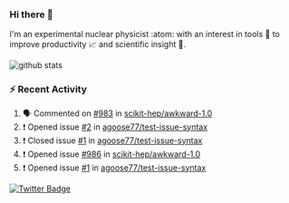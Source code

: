 ### Hi there 👋 

I'm an experimental nuclear physicist :atom: with an interest in tools :wrench: to improve productivity :chart_with_upwards_trend: and scientific insight :telescope:.

![github stats](https://github-readme-stats.vercel.app/api?username=agoose77&show_icons=true&hide_rank=true&hide_title=true&bg_color=30,e76445,904e95&text_color=efe3ec&icon_color=efe3ec)
<!--
**agoose77/agoose77** is a ✨ _special_ ✨ repository because its `README.md` (this file) appears on your GitHub profile.

Here are some ideas to get you started:

- 🔭 I’m currently working on ...
- 🌱 I’m currently learning ...
- 👯 I’m looking to collaborate on ...
- 🤔 I’m looking for help with ...
- 💬 Ask me about ...
- 📫 How to reach me: ...
- 😄 Pronouns: ...
- ⚡ Fun fact: ...
-->

### :zap: Recent Activity
<!--START_SECTION:activity-->
1. 🗣 Commented on [#983](https://github.com/scikit-hep/awkward-1.0/issues/983) in [scikit-hep/awkward-1.0](https://github.com/scikit-hep/awkward-1.0)
2. ❗️ Opened issue [#2](https://github.com/agoose77/test-issue-syntax/issues/2) in [agoose77/test-issue-syntax](https://github.com/agoose77/test-issue-syntax)
3. ❗️ Closed issue [#1](https://github.com/agoose77/test-issue-syntax/issues/1) in [agoose77/test-issue-syntax](https://github.com/agoose77/test-issue-syntax)
4. ❗️ Opened issue [#986](https://github.com/scikit-hep/awkward-1.0/issues/986) in [scikit-hep/awkward-1.0](https://github.com/scikit-hep/awkward-1.0)
5. ❗️ Opened issue [#1](https://github.com/agoose77/test-issue-syntax/issues/1) in [agoose77/test-issue-syntax](https://github.com/agoose77/test-issue-syntax)
<!--END_SECTION:activity-->


[![Twitter Badge](https://img.shields.io/twitter/follow/agoose77?style=flat-square&logo=Twitter&logoColor=white&color=cornflowerblue)](https://twitter.com/agoose77)
